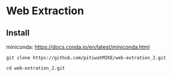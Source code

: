 # Web Extraction
## Install
miniconda: https://docs.conda.io/en/latest/miniconda.html

```
git clone https://github.com/pitiwatMIKE/web-extration_2.git
```

```
cd web-extration_2.git
```








